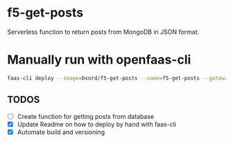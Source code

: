 # f5-get-posts
Serverless function to return posts from MongoDB in JSON format. 


# Manually run with openfaas-cli
```sh
faas-cli deploy --image=bsord/f5-get-posts --name=f5-get-posts --gateway=https://fn.yourfqdn.tld --env=MONGO_URI=mongodbstringurihere
```
## TODOS
 - [ ] Create function for getting posts from database
 - [x] Update Readme on how to deploy by hand with faas-cli
 - [x] Automate build and versioning